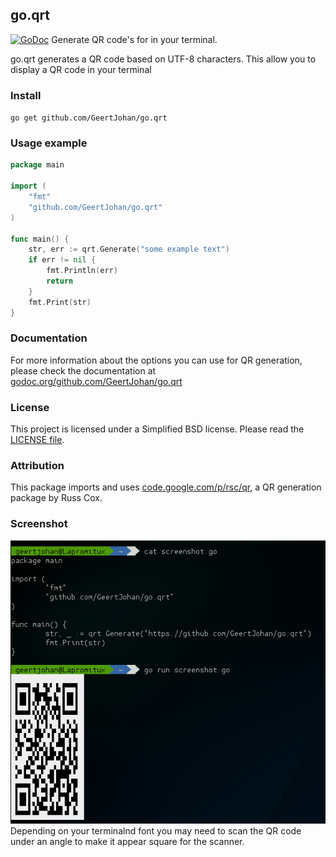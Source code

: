 ## go.qrt
[![GoDoc](https://godoc.org/github.com/GeertJohan/go.qrt?status.png)](https://godoc.org/github.com/GeertJohan/go.qrt)
Generate QR code's for in your terminal.

go.qrt generates a QR code based on UTF-8 characters. This allow you to display a QR code in your terminal

### Install
`go get github.com/GeertJohan/go.qrt`

### Usage example
```go
package main

import (
	"fmt"
	"github.com/GeertJohan/go.qrt"
)

func main() {
	str, err := qrt.Generate("some example text")
	if err != nil {
		fmt.Println(err)
		return
	}
	fmt.Print(str)
}
```

### Documentation
For more information about the options you can use for QR generation, please check the documentation at [godoc.org/github.com/GeertJohan/go.qrt][godoc]

### License
This project is licensed under a Simplified BSD license. Please read the [LICENSE file][license].

### Attribution
This package imports and uses [code.google.com/p/rsc/qr][rsc-qr], a QR generation package by Russ Cox.

### Screenshot
![QR code in terminal](/screenshot.png "QR code in terminal")
Depending on your terminalnd font you may need to scan the QR code under an angle to make it appear square for the scanner.

 [godoc]: https://godoc.org/github.com/GeertJohan/go.qrt
 [license]: https://github.com/GeertJohan/go.qrt/blob/master/LICENSE
 [rsc-qr]: https://code.google.com/p/rsc/source/browse/#hg%2Fqr`
